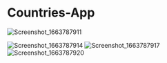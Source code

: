 # Countries-App



![Screenshot_1663787911](https://user-images.githubusercontent.com/101355515/191598590-51ba2285-be22-437b-8fbb-5df7fef41bc1.png)



![Screenshot_1663787914](https://user-images.githubusercontent.com/101355515/191598621-7fe360d7-cce5-4c1c-a6e1-b8be1e57f988.png)
![Screenshot_1663787917](https://user-images.githubusercontent.com/101355515/191598638-cc7a37bb-03b8-46b2-b999-757337e1a3f7.png)
![Screenshot_1663787920](https://user-images.githubusercontent.com/101355515/191598658-22bdec36-8928-496d-be59-b4fcf372a282.png)
